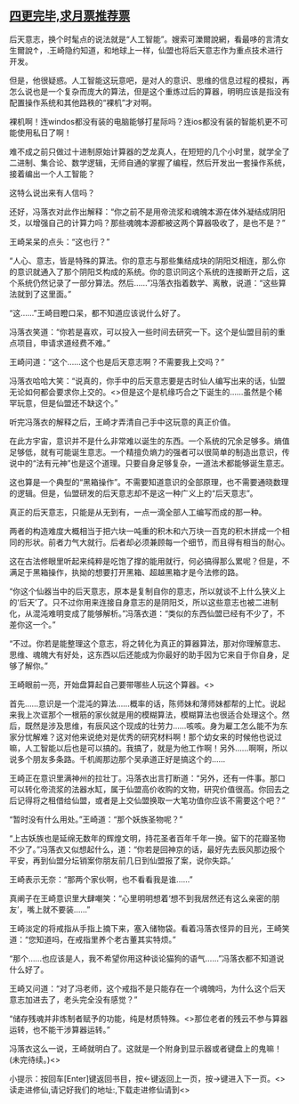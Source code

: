 ## [四更完毕,求月票推荐票](https://www.xxbiquge.com/11_11207/8935047.html)
 

  后天意志，换个时髦点的说法就是“人工智能”。嫂索可濼爾說網，看最哆的言清女生爾說↑，.王崎隐约知道，和地球上一样，仙盟也将后天意志作为重点技术进行开发。

  但是，他很疑惑。人工智能这玩意吧，是对人的意识、思维的信息过程的模拟，再怎么说也是一个复杂而庞大的算法，但是这个重炼过后的算器，明明应该是指没有配置操作系统和其他路秩的“裸机”才对啊。

  裸机啊！连windos都没有装的电脑能够打星际吗？连ios都没有装的智能机更不可能使用私日了啊！

  难不成之前只做过十进制原始计算器的芝龙真人，在短短的几个小时里，就学全了二进制、集合论、数学逻辑，无师自通的掌握了编程，然后开发出一套操作系统，接着编出一个人工智能？

  这特么说出来有人信吗？

  还好，冯落衣对此作出解释：“你之前不是用帝流浆和魂魄本源在体外凝结成阴阳爻，以增强自己的计算力吗？那些魂魄本源都被这两个算器吸收了，是也不是？”

  王崎呆呆的点头：“这也行？”

  “人心、意志，皆是特殊的算法。你的意志与那些集结成块的阴阳爻相连，那么你的意识就通入了那个阴阳爻构成的系统。你的意识同这个系统的连接断开之后，这个系统仍然记录了一部分算法。然后……”冯落衣指着数学、离散，说道：“这些算法就到了这里面。”

  “这……”王崎目瞪口呆，都不知道应该说什么好了。

  冯落衣笑道：“你若是喜欢，可以投入一些时间去研究一下。这个是仙盟目前的重点项目，申请求道经费不难。”

  王崎问道：“这个……这个也是后天意志啊？不需要我上交吗？”

  冯落衣哈哈大笑：“说真的，你手中的后天意志要是古时仙人编写出来的话，仙盟无论如何都会要求你上交的。&lt;&gt;但是这个是机缘巧合之下诞生的……虽然是个稀罕玩意，但是仙盟还不缺这个。”

  听完冯落衣的解释之后，王崎才弄清自己手中这玩意的真正价值。

  在此方宇宙，意识并不是什么非常难以诞生的东西。一个系统的冗余足够多。熵值足够低，就有可能诞生意志。一个精擅负熵力的强者可以很简单的制造出意识，传说中的“法有元神”也是这个道理。只要自身足够复杂，一道法术都能够诞生意志。

  这也算是一个典型的“黑箱操作”。不需要知道意识的全部原理，也不需要通晓数理的逻辑。但是，仙盟研发的后天意志却不是这一种广义上的“后天意志”。

  真正的后天意志，只能是从无到有，一点一滴全部人工编写而成的那一种。

  两者的构造难度大概相当于把六块一吨重的积木和六万块一百克的积木拼成一个相同的形状。前者力气大就行。后者却必须兼顾每一个细节，而且得有相当的耐心。

  这在古法修眼里听起来纯粹是吃饱了撑的能用就行，何必搞得那么累呢？但是，不满足于黑箱操作，执拗的想要打开黑箱、超越黑箱才是今法修的路。

  “你这个仙器当中的后天意志，原本是复制自你的意志，所以就谈不上什么狭义上的‘后天’了。只不过你用来连接自身意志的是阴阳爻，所以这些意志也被二进制化，从混沌难明变成了能够解析。”冯落衣道：“类似的东西仙盟已经有不少了，不差你这一个。”

  “不过。你若是能整理这个意志，将之转化为真正的算器算法，那对你理解意志、思维、魂魄大有好处，这东西以后还能成为你最好的助手因为它来自于你自身，足够了解你。”

  王崎眼前一亮，开始盘算起自己要带哪些人玩这个算器。&lt;&gt;

  首先……意识是一个混沌的算法……概率的话，陈师妹和薄师妹都帮的上忙。说起来我上次诓那个一根筋的家伙就是用的模糊算法，模糊算法也很适合处理这个。然后，既然是涉及思维，有辰风这个现成的壮劳力……咳咳。身为雇工怎么能不为东家分忧解难？这对他来说绝对是优秀的研究材料啊！那个幼女来的时候他也说过嘛，人工智能以后也是可以搞的。我搞了，就是为他工作啊！另外……啊啊，所以说多个朋友多条路。千机阁那边那个吴承道正好是搞这个的……

  王崎正在意识里满神州的拉壮丁。冯落衣出言打断道：“另外，还有一件事。那口可以转化帝流浆的法器水缸，属于仙盟高价收购的文物，研究价值很高。你回去之后记得将之租借给仙盟，或者是上交仙盟换取一大笔功值你应该不需要这个吧？”

  “暂时没有什么用处。”王崎道：“那个妖族圣物呢？”

  “上古妖族也是延绵无数年的辉煌文明，持花圣者百年千年一换。留下的花瓣圣物不少了。”冯落衣又似想起什么，道：“你若是回神京的话，最好先去辰风那边报个平安，再到仙盟分坛销案你朋友前几日到仙盟报了案，说你失踪。’

  王崎表示无奈：“那两个家伙啊，也不看看我是谁……”

  真阐子在王崎意识里大肆嘲笑：“心里明明想着‘想不到我居然还有这么亲密的朋友’，嘴上就不要装……”

  王崎淡定的将戒指从手指上摘下来，塞入储物袋。看着冯落衣怪异的目光，王崎笑道：“您知道吗，在戒指里养个老古董其实特烦。”

  “那个……也应该是人，我不希望你用这种谈论猫狗的语气……”冯落衣都不知道说什么好了。

  王崎又问道：“对了冯老师，这个戒指不是只能存在一个魂魄吗，为什么这个后天意志加进去了，老头完全没有感觉？”

  “储存残魂并非炼制者赋予的功能，纯是材质特殊。&lt;&gt;那位老者的残云不参与算器运转，也不能干涉算器运转。”

  冯落衣这么一说，王崎就明白了。这就是一个附身到显示器或者键盘上的鬼嘛！(未完待续。)&lt;&gt;

  小提示：按回车[Enter]键返回书目，按←键返回上一页，按→键进入下一页。&lt;&gt;读走进修仙,请记好我们的地址:,下载走进修仙请到&lt;&gt; 
